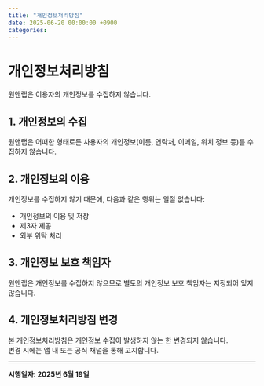 ```yaml
---
title: "개인정보처리방침"
date: 2025-06-20 00:00:00 +0900
categories: 
---
```


# 개인정보처리방침

원앤랩은 이용자의 개인정보를 수집하지 않습니다.

## 1. 개인정보의 수집

원앤랩은 어떠한 형태로든 사용자의 개인정보(이름, 연락처, 이메일, 위치 정보 등)를 수집하지 않습니다.

## 2. 개인정보의 이용

개인정보를 수집하지 않기 때문에, 다음과 같은 행위는 일절 없습니다:

- 개인정보의 이용 및 저장  
- 제3자 제공  
- 외부 위탁 처리  

## 3. 개인정보 보호 책임자

원앤랩은 개인정보를 수집하지 않으므로 별도의 개인정보 보호 책임자는 지정되어 있지 않습니다.

## 4. 개인정보처리방침 변경

본 개인정보처리방침은 개인정보 수집이 발생하지 않는 한 변경되지 않습니다.  
변경 시에는 앱 내 또는 공식 채널을 통해 고지합니다.

---

**시행일자: 2025년 6월 19일**
